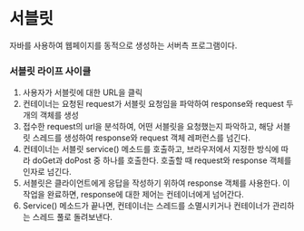 # 서블릿
자바를 사용하여 웹페이지를 동적으로 생성하는 서버측 프로그램이다.

### 서블릿 라이프 사이클
1. 사용자가 서블릿에 대한 URL을 클릭
2. 컨테이너는 요청된 request가 서블릿 요청임을 파악하여 response와 request 두 개의 객체를 생성
3. 접수한 request의 url을 분석하여, 어떤 서블릿을 요청했는지 파악하고, 해당 서블릿 스레드를 생성하여 response와 request 객체 레퍼런스를 넘긴다.
4. 컨테이너는 서블릿 service() 메소드를 호출하고, 브라우저에서 지정한 방식에 따라 doGet과 doPost 중 하나를 호출한다. 호출할 때 request와 response 객체를 인자로 넘긴다.
5. 서블릿은 클라이언트에게 응답을 작성하기 위하여 response 객체를 사용한다. 이 작업을 완료하면, response에 대한 제어는 컨테이너에게 넘어간다.
6. Service() 메소드가 끝나면, 컨테이너는 스레드를 소멸시키거나 컨테이너가 관리하는 스레드 풀로 돌려보낸다.
